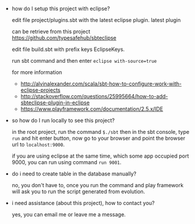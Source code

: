 * how do I setup this project with eclipse?
  
  edit file project/plugins.sbt with the latest eclipse plugin. latest plugin

  can be retrieve from this project https://github.com/typesafehub/sbteclipse

  edit file build.sbt with prefix keys EclipseKeys.

  run sbt command and then enter `eclipse with-source=true`

  for more information
  * http://alvinalexander.com/scala/sbt-how-to-configure-work-with-eclipse-projects
  * http://stackoverflow.com/questions/25995664/how-to-add-sbteclipse-plugin-in-eclipse
  * https://www.playframework.com/documentation/2.5.x/IDE

* so how do I run locally to see this project?

  in the root project, run the command `$./sbt` then in the sbt console, type `run` and hit enter button, now go to your browser and point the browser url to `localhost:9000`.

  if you are using eclipse at the same time, which some app occupied port 9000, you can run using command `run 9001`.

* do i need to create table in the database manually?

  no, you don't have to, once you run the command and play framework will ask you to run the script generated from evolution.

* i need assistance (about this project), how to contact you?

  yes, you can email me or leave me a message.